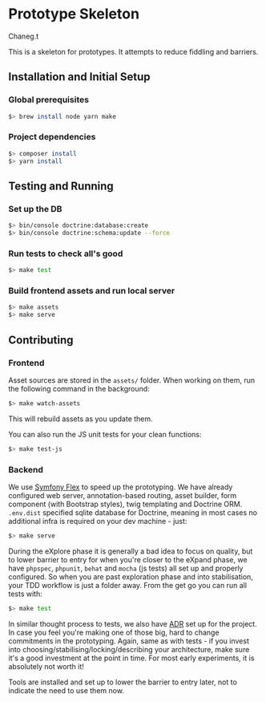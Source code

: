 # Prototype Skeleton

Chaneg.t

This is a skeleton for prototypes. It attempts to reduce fiddling and barriers.

## Installation and Initial Setup

### Global prerequisites

```bash
$> brew install node yarn make
```

### Project dependencies

```bash
$> composer install
$> yarn install
```

## Testing and Running

### Set up the DB

```bash
$> bin/console doctrine:database:create
$> bin/console doctrine:schema:update --force
```

### Run tests to check all's good

```bash
$> make test
```

### Build frontend assets and run local server

```bash
$> make assets
$> make serve
```

## Contributing

### Frontend

Asset sources are stored in the `assets/` folder. When working on them, run the following command in the background:

```bash
$> make watch-assets
```

This will rebuild assets as you update them.

You can also run the JS unit tests for your clean functions:

```bash
$> make test-js
```

### Backend

We use [Symfony Flex](https://medium.com/@fabpot/symfony-4-automate-your-workflow-fbbf609b5a1d) to speed up the prototyping.
We have already configured web server, annotation-based routing, asset builder, form component (with Bootstrap styles), twig
templating and Doctrine ORM. `.env.dist` specified sqlite database for Doctrine, meaning in most cases no additional infra is
required on your dev machine - just:

```bash
$> make serve
````

During the eXplore phase it is generally a bad idea to focus on quality, but to lower barrier to entry for when you're closer
to the eXpand phase, we have `phpspec`, `phpunit`, `behat` and `mocha` (js tests) all set up and properly configured. So when
you are past exploration phase and into stabilisation, your TDD workflow is just a folder away. From the get go you can run
all tests with:

```bash
$> make test
```

In similar thought process to tests, we also have [ADR](https://github.com/npryce/adr-tools) set up for the project. In case
you feel you're making one of those big, hard to change commitments in the prototyping. Again, same as with tests - if you
invest into choosing/stabilising/locking/describing your architecture, make sure it's a good investment at the point in time.
For most early experiments, it is absolutely not worth it!

Tools are installed and set up to lower the barrier to entry later, not to indicate the need to use them now. 
